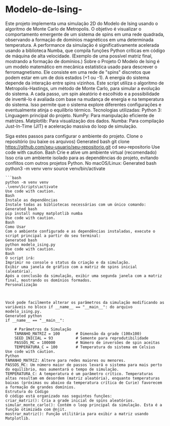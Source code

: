 # Modelo-de-Ising-

Este projeto implementa uma simulação 2D do Modelo de Ising usando o algoritmo de Monte Carlo de Metropolis. O objetivo é visualizar o comportamento emergente de um sistema de spins em uma rede quadrada, observando a formação de domínios magnéticos em uma determinada temperatura.
A performance da simulação é significativamente acelerada usando a biblioteca Numba, que compila funções Python críticas em código de máquina de alta velocidade.
(Exemplo de uma possível matriz final, mostrando a formação de domínios.)
Sobre o Projeto
O Modelo de Ising é um modelo matemático em mecânica estatística usado para descrever o ferromagnetismo. Ele consiste em uma rede de "spins" discretos que podem estar em um de dois estados (+1 ou -1). A energia do sistema depende da interação entre spins vizinhos.
Este script utiliza o algoritmo de Metropolis-Hastings, um método de Monte Carlo, para simular a evolução do sistema. A cada passo, um spin aleatório é escolhido e a possibilidade de invertê-lo é avaliada com base na mudança de energia e na temperatura do sistema. Isso permite que o sistema explore diferentes configurações e eventualmente atinja o equilíbrio térmico.
Tecnologias utilizadas:
Python 3: Linguagem principal do projeto.
NumPy: Para manipulação eficiente de matrizes.
Matplotlib: Para visualização dos dados.
Numba: Para compilação Just-In-Time (JIT) e aceleração massiva do loop de simulação.

Siga estes passos para configurar o ambiente do projeto.
Clone o repositório (ou baixe os arquivos)
Generated bash
git clone https://github.com/seu-usuario/seu-repositorio.git
cd seu-repositorio
Use code with caution.
Bash
Crie e ative um ambiente virtual (recomendado)
Isso cria um ambiente isolado para as dependências do projeto, evitando conflitos com outros projetos Python.
No macOS/Linux:
Generated bash
python3 -m venv venv
source venv/bin/activate
```    *   No Windows:
```bash
python -m venv venv
.\venv\Scripts\activate
Use code with caution.
Bash
Instale as dependências
Instale todas as bibliotecas necessárias com um único comando:
Generated bash
pip install numpy matplotlib numba
Use code with caution.
Bash
Como Usar
Com o ambiente configurado e as dependências instaladas, execute o script principal a partir do seu terminal:
Generated bash
python modelo_ising.py
Use code with caution.
Bash
O script irá:
Imprimir no console o status da criação e da simulação.
Exibir uma janela de gráfico com a matriz de spins inicial (aleatória).
Após a conclusão da simulação, exibir uma segunda janela com a matriz final, mostrando os domínios formados.
Personalização



Você pode facilmente alterar os parâmetros da simulação modificando as variáveis no bloco if __name__ == "__main__": do arquivo modelo_ising.py.
Generated python
if __name__ == "__main__":
    
    # Parâmetros da Simulação
    TAMANHO_MATRIZ = 100       # Dimensão da grade (100x100)
    SEED_INICIAL = 93          # Semente para reprodutibilidade
    PASSOS_MC = 100000         # Número de inversões de spin aceitas
    TEMPERATURA_C = 100        # Temperatura do sistema em Celsius
Use code with caution.
Python
TAMANHO_MATRIZ: Altere para redes maiores ou menores.
PASSOS_MC: Um número maior de passos levará o sistema para mais perto do equilíbrio, mas aumentará o tempo de simulação.
TEMPERATURA_C: A temperatura é um parâmetro crítico. Temperaturas altas resultam em desordem (matriz aleatória), enquanto temperaturas baixas (próximas ou abaixo da temperatura crítica de Curie) favorecem a formação de grandes domínios.
Estrutura do Código
O código está organizado nas seguintes funções:
criar_matriz(): Cria a grade inicial de spins aleatórios.
simular_monte_carlo(): Contém o loop principal da simulação. Esta é a função otimizada com @njit.
mostrar_matriz(): Função utilitária para exibir a matriz usando Matplotlib.
